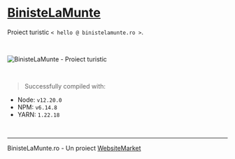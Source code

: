 # [BinisteLaMunte](https://binistelamunte.ro)

Proiect turistic `< hello @ binistelamunte.ro >`. 

<br />

![BinisteLaMunte - Proiect turistic](https://user-images.githubusercontent.com/50270662/211210275-47ff13cb-494a-4e24-8061-8dba7ffe2982.jpg)

<br />

> Successfully compiled with: 

- Node: `v12.20.0`
- NPM: `v6.14.8`
- YARN: `1.22.18`

<br />

---
BinisteLaMunte.ro - Un proiect [WebsiteMarket](https://websitemarket.ro/)
